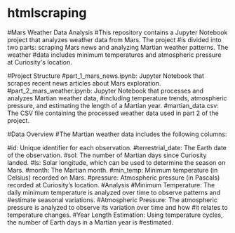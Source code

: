 # htmlscraping
#Mars Weather Data Analysis
#This repository contains a Jupyter Notebook project that analyzes weather data from Mars. The project #is divided into two parts: scraping Mars news and analyzing Martian weather patterns. The weather #data includes minimum temperatures and atmospheric pressure at Curiosity's location.

#Project Structure
#part_1_mars_news.ipynb: Jupyter Notebook that scrapes recent news articles about Mars exploration.
#part_2_mars_weather.ipynb: Jupyter Notebook that processes and analyzes Martian weather data, #including temperature trends, atmospheric pressure, and estimating the length of a Martian year.
#martian_data.csv: The CSV file containing the processed weather data used in part 2 of the project.

#Data Overview
#The Martian weather data includes the following columns:

#id: Unique identifier for each observation.
#terrestrial_date: The Earth date of the observation.
#sol: The number of Martian days since Curiosity landed.
#ls: Solar longitude, which can be used to determine the season on Mars.
#month: The Martian month.
#min_temp: Minimum temperature (in Celsius) recorded on Mars.
#pressure: Atmospheric pressure (in Pascals) recorded at Curiosity’s location.
#Analysis
#Minimum Temperature: The daily minimum temperature is analyzed over time to observe patterns and #estimate seasonal variations.
#Atmospheric Pressure: The atmospheric pressure is analyzed to observe its variation over time and how #it relates to temperature changes.
#Year Length Estimation: Using temperature cycles, the number of Earth days in a Martian year is #estimated.
